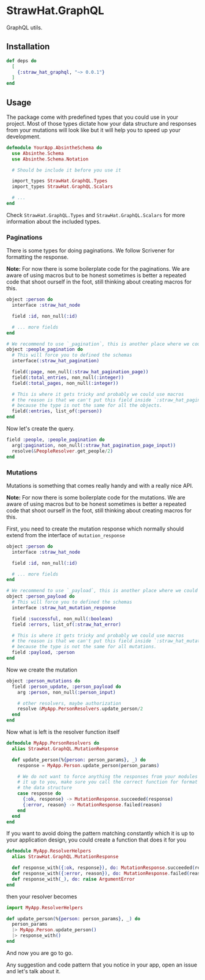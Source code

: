 # StrawHat.GraphQL

GraphQL utils.

## Installation

```elixir
def deps do
  [
    {:straw_hat_graphql, "~> 0.0.1"}
  ]
end
```

## Usage

The package come with predefined types that you could use in your project.
Most of those types dictate how your data structure and responses from your
mutations will look like but it will help you to speed up your development.

```elixir
defmodule YourApp.AbsintheSchema do
  use Absinthe.Schema
  use Absinthe.Schema.Notation

  # Should be include it before you use it

  import_types StrawHat.GraphQL.Types
  import_types StrawHat.GraphQL.Scalars

  # ...
end
```

Check `StrawHat.GraphQL.Types` and `StrawHat.GraphQL.Scalars` for more
information about the included types.

### Paginations

There is some types for doing paginations. We follow Scrivener for formatting
the response.

**Note:** For now there is some boilerplate code for the paginations. We are
aware of using macros but to be honest sometimes is better a repeated code
that shoot ourself in the foot, still thinking about creating macros for this.

```elixir
object :person do
  interface :straw_hat_node

  field :id, non_null(:id)

  # ... more fields
end

# We recommend to use `_pagination`, this is another place where we could macros.
object :people_pagination do
  # This will force you to defined the schemas
  interface(:straw_hat_pagination)

  field(:page, non_null(:straw_hat_pagination_page))
  field(:total_entries, non_null(:integer))
  field(:total_pages, non_null(:integer))

  # This is where it gets tricky and probably we could use macros
  # the reason is that we can't put this field inside `:straw_hat_pagination`
  # because the type is not the same for all the objects.
  field(:entries, list_of(:person))
end
```

Now let's create the query.

```elixir
field :people, :people_pagination do
  arg(:pagination, non_null(:straw_hat_pagination_page_input))
  resolve(&PeopleResolver.get_people/2)
end
```

### Mutations

Mutations is something that comes really handy and with a really nice API.

**Note:** For now there is some boilerplate code for the mutations. We are
aware of using macros but to be honest sometimes is better a repeated code
that shoot ourself in the foot, still thinking about creating macros for this.

First, you need to create the mutation response which normally should extend
from the interface of `mutation_response`

```elixir
object :person do
  interface :straw_hat_node

  field :id, non_null(:id)

  # ... more fields
end

# We recommend to use `_payload`, this is another place where we could macros
object :person_payload do
  # This will force you to defined the schemas
  interface :straw_hat_mutation_response

  field :successful, non_null(:boolean)
  field :errors, list_of(:straw_hat_error)

  # This is where it gets tricky and probably we could use macros
  # the reason is that we can't put this field inside `:straw_hat_mutation_response`
  # because the type is not the same for all mutations.
  field :payload, :person
end
```

Now we create the mutation

```elixir
object :person_mutations do
  field :person_update, :person_payload do
    arg :person, non_null(:person_input)

    # other resolvers, maybe authorization
    resolve &MyApp.PersonResolvers.update_person/2
  end
end
```

Now what is left is the resolver function itself

```elixir
defmodule MyApp.PersonResolvers do
  alias StrawHat.GraphQL.MutationResponse

  def update_person(%{person: person_params}, _) do
    response = MyApp.Person.update_person(person_params)

    # We do not want to force anything the responses from your modules
    # it up to you, make sure you call the correct function for format
    # the data structure
    case response do
      {:ok, response} -> MutationResponse.succeeded(response)
      {:error, reason} -> MutationResponse.failed(reason)
    end
  end
end
```

If you want to avoid doing the pattern matching constantly which it is up to your
application design, you could create a function that does it for you

```elixir
defmodule MyApp.ResolverHelpers
  alias StrawHat.GraphQL.MutationResponse

  def response_with({:ok, response}), do: MutationResponse.succeeded(response)
  def response_with({:error, reason}), do: MutationResponse.failed(reason)
  def response_with(_), do: raise ArgumentError
end
```

then your resolver becomes

```elixir
import MyApp.ResolverHelpers

def update_person(%{person: person_params}, _) do
  person_params
  |> MyApp.Person.update_person()
  |> response_with()
end
```

And now you are go to go.

Any suggestion and code pattern that you notice in your app, open an issue
and let's talk about it.
